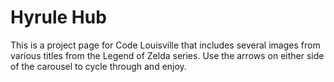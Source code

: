 # Hyrule Hub
This is a project page for Code Louisville that includes several images from various titles from the Legend of Zelda series.  Use the arrows on either side of the carousel to cycle through and enjoy.  
